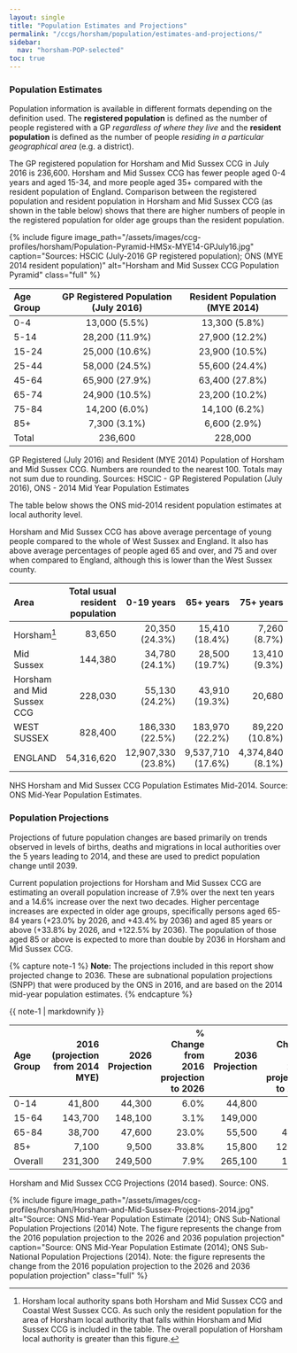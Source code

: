 ```yaml
---
layout: single
title: "Population Estimates and Projections"
permalink: "/ccgs/horsham/population/estimates-and-projections/"
sidebar:
  nav: "horsham-POP-selected"
toc: true
---
```


### Population Estimates

Population information is available in different formats depending on the definition used. The **registered population** is defined as the number of people registered with a GP *regardless of where they live* and the **resident population** is defined as the number of people *residing in a particular geographical area* (e.g. a district).

The GP registered population for Horsham and Mid Sussex CCG in July 2016 is 236,600. Horsham and Mid Sussex CCG has fewer people aged 0-4 years and aged 15-34, and more people aged 35+ compared with the resident population of England. Comparison between the registered population and resident population in Horsham and Mid Sussex CCG (as shown in the table below) shows that there are higher numbers of people in the registered population for older age groups than the resident population.

{% include figure image_path="/assets/images/ccg-profiles/horsham/Population-Pyramid-HMSx-MYE14-GPJuly16.jpg" caption="Sources: HSCIC (July-2016 GP registered population); ONS (MYE 2014 resident population)" alt="Horsham and Mid Sussex CCG Population Pyramid" class="full" %}

| Age Group | GP Registered Population (July 2016) | Resident Population (MYE 2014) |
|:---|:---:|:---:|
| 0-4 | 13,000 (5.5%) | 13,300 (5.8%) |
| 5-14 | 28,200 (11.9%) | 27,900 (12.2%) |
| 15-24 | 25,000 (10.6%) | 23,900 (10.5%) |
| 25-44 | 58,000 (24.5%) | 55,600 (24.4%) |
| 45-64 | 65,900 (27.9%) | 63,400 (27.8%) |
| 65-74 | 24,900 (10.5%) | 23,200 (10.2%) |
| 75-84 | 14,200 (6.0%) | 14,100 (6.2%) |
| 85+ | 7,300 (3.1%) | 6,600 (2.9%) |
| Total | 236,600 | 228,000 |

<figcaption>GP Registered (July 2016) and Resident (MYE 2014) Population of Horsham and Mid Sussex CCG. Numbers are rounded to the nearest 100. Totals may not sum due to rounding. Sources: HSCIC - GP Registered Population (July 2016), ONS - 2014 Mid Year Population Estimates</figcaption>

The table below shows the ONS mid-2014 resident population estimates at local authority level.

Horsham and Mid Sussex CCG has above average percentage of young people compared to the whole of West Sussex and England. It also has above average percentages of people aged 65 and over, and 75 and over when compared to England, although this is lower than the West Sussex county.

| Area | Total usual resident population | 0-19 years | 65+ years | 75+ years |
| :--- | ------------------------------: | ---------: | --------: | --------: |
| Horsham[^1] | 83,650 | 20,350 (24.3%) | 15,410 (18.4%) | 7,260 (8.7%) |
| Mid Sussex | 144,380 | 34,780 (24.1%) | 28,500 (19.7%) | 13,410 (9.3%) |
| Horsham and Mid Sussex CCG | 228,030 | 55,130 (24.2%) | 43,910 (19.3%) | 20,680 | (9.1%) |
| WEST SUSSEX | 828,400 | 186,330 (22.5%) | 183,970 (22.2%) | 89,220 (10.8%) |
| ENGLAND | 54,316,620 | 12,907,330 (23.8%) | 9,537,710 (17.6%) | 4,374,840 (8.1%) |

<figcaption>NHS Horsham and Mid Sussex CCG Population Estimates Mid-2014. Source: ONS Mid-Year Population Estimates.</figcaption>

### Population Projections

Projections of future population changes are based primarily on trends observed in levels of births, deaths and migrations in local authorities over the 5 years leading to 2014, and these are used to predict population change until 2039.

Current population projections for Horsham and Mid Sussex CCG are estimating an overall population increase of 7.9% over the next ten years and a 14.6% increase over the next two decades. Higher percentage increases are expected in older age groups, specifically persons aged 65-84 years (+23.0% by 2026, and +43.4% by 2036) and aged 85 years or above (+33.8% by 2026, and +122.5% by 2036). The population of those aged 85 or above is expected to more than double by 2036 in Horsham and Mid Sussex CCG.

{% capture note-1 %}
**Note:** The projections included in this report show projected change to 2036. These are subnational population projections (SNPP) that were produced by the ONS in 2016, and are based on the 2014 mid-year population estimates. 
{% endcapture %}

<div class="notice--info">{{ note-1 | markdownify }}</div>

| Age Group | 2016 (projection from 2014 MYE) | 2026 Projection | % Change from 2016 projection to 2026 | 2036 Projection | % Change from 2016 projection to 2036 |
| :--- | -----: | -----: | ---: | -----: | ---: |
| 0-14 | 41,800 | 44,300 | 6.0% | 44,800 | 7.2% |
| 15-64 | 143,700 | 148,100 | 3.1% | 149,000 | 3.7% |
| 65-84 | 38,700 | 47,600 | 23.0% | 55,500 | 43.4% |
| 85+ | 7,100 | 9,500 | 33.8% | 15,800 | 122.5% |
| Overall | 231,300 | 249,500 | 7.9% | 265,100 | 14.6% |

<figcaption>Horsham and Mid Sussex CCG Projections (2014 based). Source: ONS.</figcaption>

{% include figure image_path="/assets/images/ccg-profiles/horsham/Horsham-and-Mid-Sussex-Projections-2014.jpg" alt="Source: ONS Mid-Year Population Estimate (2014); ONS Sub-National Population Projections (2014) Note. The figure represents the change from the 2016 population projection to the 2026 and 2036 population projection" caption="Source: ONS Mid-Year Population Estimate (2014); ONS Sub-National Population Projections (2014). Note: the figure represents the change from the 2016 population projection to the 2026 and 2036 population projection" class="full" %}

[^1]: Horsham local authority spans both Horsham and Mid Sussex CCG and Coastal West Sussex CCG. As such only the resident population for the area of Horsham local authority that falls within Horsham and Mid Sussex CCG is included in the table. The overall population of Horsham local authority is greater than this figure.